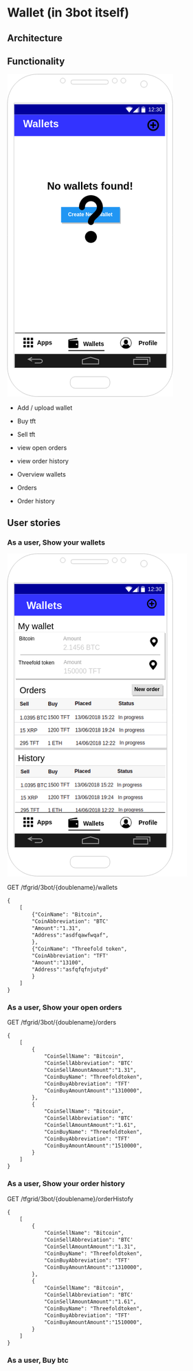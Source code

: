 # Wallet (in 3bot itself)

## Architecture


## Functionality

![Initialize mockups](./images/tbotWallet1.png)

 * Add / upload wallet
 * Buy tft
 * Sell tft
 * view open orders
 * view order history

 * Overview wallets
 * Orders
 * Order history

## User stories

### As a user, Show your wallets

![Initialize mockups](./images/tbotWallet2.png)

GET /tfgrid/3bot/{doublename}/wallets

```
{
    [
        {"CoinName": "Bitcoin",
        "CoinAbbreviation": "BTC'
        "Amount":"1.31",
        "Address":"asdfqawfwqaf",
        },
        {"CoinName": "Threefold token",
        "CoinAbbreviation": "TFT'
        "Amount":"13100",
        "Address":"asfqfqfnjutyd"
        }
    ]
}
```

### As a user, Show your open orders

GET /tfgrid/3bot/{doublename}/orders

```
{
    [
        {
            "CoinSellName": "Bitcoin",
            "CoinSellAbbreviation": "BTC'
            "CoinSellAmountAmount":"1.31",
            "CoinBuyName": "Threefoldtoken",
            "CoinBuyAbbreviation": "TFT'
            "CoinBuyAmountAmount":"1310000",
        },
        {
            "CoinSellName": "Bitcoin",
            "CoinSellAbbreviation": "BTC'
            "CoinSellAmountAmount":"1.61",
            "CoinBuyName": "Threefoldtoken",
            "CoinBuyAbbreviation": "TFT'
            "CoinBuyAmountAmount":"1510000",
        }
    ]
}
```

### As a user, Show your order history


GET /tfgrid/3bot/{doublename}/orderHistofy

```
{
    [
        {
            "CoinSellName": "Bitcoin",
            "CoinSellAbbreviation": "BTC'
            "CoinSellAmountAmount":"1.31",
            "CoinBuyName": "Threefoldtoken",
            "CoinBuyAbbreviation": "TFT'
            "CoinBuyAmountAmount":"1310000",
        },
        {
            "CoinSellName": "Bitcoin",
            "CoinSellAbbreviation": "BTC'
            "CoinSellAmountAmount":"1.61",
            "CoinBuyName": "Threefoldtoken",
            "CoinBuyAbbreviation": "TFT'
            "CoinBuyAmountAmount":"1510000",
        }
    ]
}
```

### As a user, Buy btc





